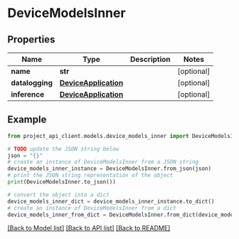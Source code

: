 # DeviceModelsInner


## Properties

Name | Type | Description | Notes
------------ | ------------- | ------------- | -------------
**name** | **str** |  | [optional] 
**datalogging** | [**DeviceApplication**](DeviceApplication.md) |  | [optional] 
**inference** | [**DeviceApplication**](DeviceApplication.md) |  | [optional] 

## Example

```python
from project_api_client.models.device_models_inner import DeviceModelsInner

# TODO update the JSON string below
json = "{}"
# create an instance of DeviceModelsInner from a JSON string
device_models_inner_instance = DeviceModelsInner.from_json(json)
# print the JSON string representation of the object
print(DeviceModelsInner.to_json())

# convert the object into a dict
device_models_inner_dict = device_models_inner_instance.to_dict()
# create an instance of DeviceModelsInner from a dict
device_models_inner_from_dict = DeviceModelsInner.from_dict(device_models_inner_dict)
```
[[Back to Model list]](../README.md#documentation-for-models) [[Back to API list]](../README.md#documentation-for-api-endpoints) [[Back to README]](../README.md)


